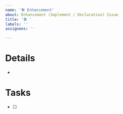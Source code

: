 ```yaml
---
name: '🛠 Enhancement'
about: Enhancement (Implement / Declaration) Issue
title: '🛠 '
labels: ''
assignees: ''

---
```


# Details

* 

# Tasks

- [ ] 
